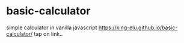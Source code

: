 # basic-calculator
simple calculator in vanilla javascript
https://king-elu.github.io/basic-calculator/ tap on link..
